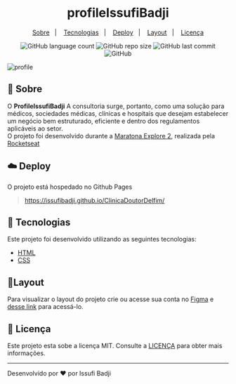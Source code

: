 
<h1 align="center" color=" ">
   profileIssufiBadji
</h1>

<p align="center">
    <a href="#book-sobre">Sobre</a>&nbsp;&nbsp;&nbsp;|&nbsp;&nbsp;&nbsp;
    <a href="#rocket-tecnologias">Tecnologias</a>&nbsp;&nbsp;&nbsp;|&nbsp;&nbsp;&nbsp;
    <a href="#cloud-deploy">Deploy</a>&nbsp;&nbsp;&nbsp;|&nbsp;&nbsp;&nbsp;
    <a href="#layout">Layout</a>&nbsp;&nbsp;&nbsp;|&nbsp;&nbsp;&nbsp;
    <a href="#memo-licença">Licença</a>
</p>

<p align="center">
   
<img alt="GitHub language count" src="https://img.shields.io/github/languages/count/issufibadji/ClinicaDoutorDelfim?style=flat-square">

<img alt="GitHub repo size" src="https://img.shields.io/github/repo-size/issufibadji/ClinicaDoutorDelfim?style=flat-square">

<img alt="GitHub last commit" src="https://img.shields.io/github/last-commit/issufibadji/ClinicaDoutorDelfim?style=flat-square">

<img alt="GitHub" src="https://img.shields.io/github/license/issufibadji/ClinicaDoutorDelfim?style=flat-square">
</p>

 ![profile](https://user-images.githubusercontent.com/45535344/177531360-e6b931e1-2652-432e-b6a5-d6645a92b12e.gif)
 
## :book: Sobre
O **ProfileIssufiBadji**
 A consultoria surge, portanto, como uma solução para médicos, sociedades médicas, clínicas e hospitais que desejam estabelecer um negócio bem estruturado, eficiente e dentro dos regulamentos aplicáveis ao setor.<br>
O projeto foi desenvolvido durante a [Maratona Explore 2](https://maratonadiscover.rocketseat.com.br/), realizada pela [Rocketseat](https://www.rocketseat.com.br/)

## :cloud: Deploy
O projeto está hospedado no Github Pages
> https://issufibadji.github.io/ClinicaDoutorDelfim/

## :rocket: Tecnologias
Este projeto foi desenvolvido utilizando as seguintes tecnologias:

- [HTML]()
- [CSS]()


## 🔖Layout
Para visualizar o layout do projeto crie ou acesse sua conta no [Figma](https://figma.com) e [desse link](https://www.figma.com/file/j8Fe7AGabn3hX2OCVLTB3i/Rocket-Links---Maratona-Explorer-2.0-(Community)?node-id=24%3A2) para acessá-lo.

## :memo: Licença
Este projeto esta sobe a licença MIT. Consulte a [LICENÇA](https://github.com/issufibadji/ClinicaDoutorDelfim/blob/master/LICENSE) para obter mais informações.

---

Desenvolvido por :heart: por Issufi Badji








